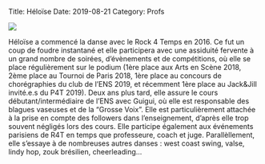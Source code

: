 Title: Héloïse 
Date: 2019-08-21
Category: Profs 

![](/images/helo_nikita.jpg)

Héloïse a commencé la danse avec le Rock 4 Temps en 2016. Ce fut un coup de foudre instantané et elle participera avec une assiduité fervente à un grand nombre de soirées, d’évènements et de compétitions, où elle se place régulièrement sur le podium (1ère place aux Arts en Scène 2018, 2ème place au Tournoi de Paris 2018, 1ère place au concours de chorégraphies du club de l’ENS 2019, et récemment 1ère place au Jack&Jill invité.e.s du P4T 2019). Deux ans plus tard, elle assure le cours débutant/intermédiaire de l’ENS avec Guigui, où elle est responsable des blagues vaseuses et de la “Grosse Voix”. Elle est particulièrement attachée à la prise en compte des followers dans l’enseignement, d’après elle trop souvent négligés lors des cours. Elle participe également aux événements parisiens de R4T en temps que professeure, coach et juge. Parallèllement, elle s’essaye à de nombreuses autres danses : west coast swing, valse, lindy hop, zouk brésilien, cheerleading...


